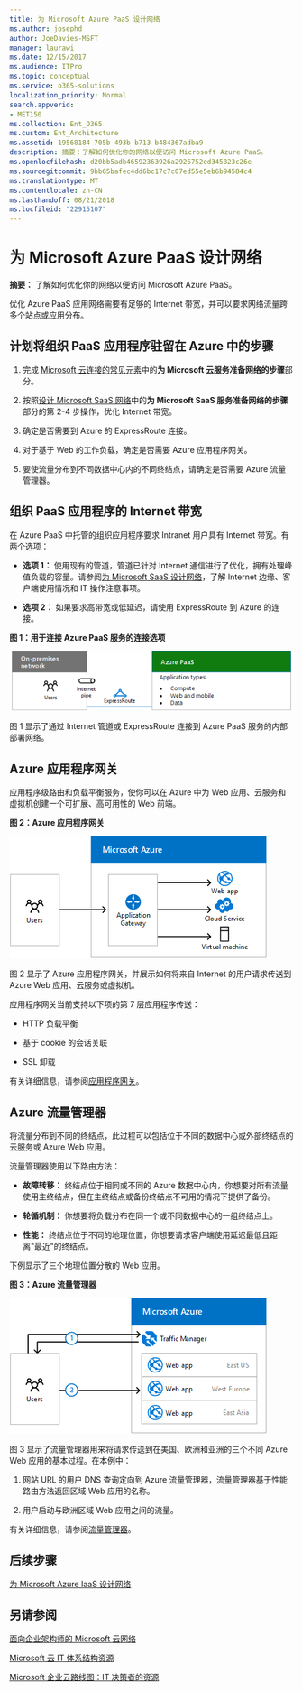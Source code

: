 ```yaml
---
title: 为 Microsoft Azure PaaS 设计网络
ms.author: josephd
author: JoeDavies-MSFT
manager: laurawi
ms.date: 12/15/2017
ms.audience: ITPro
ms.topic: conceptual
ms.service: o365-solutions
localization_priority: Normal
search.appverid:
- MET150
ms.collection: Ent_O365
ms.custom: Ent_Architecture
ms.assetid: 19568184-705b-493b-b713-b484367adba9
description: 摘要：了解如何优化你的网络以便访问 Microsoft Azure PaaS。
ms.openlocfilehash: d20bb5adb46592363926a2926752ed345823c26e
ms.sourcegitcommit: 9bb65bafec4dd6bc17c7c07ed55e5eb6b94584c4
ms.translationtype: MT
ms.contentlocale: zh-CN
ms.lasthandoff: 08/21/2018
ms.locfileid: "22915107"
---
```

# <a name="designing-networking-for-microsoft-azure-paas"></a>为 Microsoft Azure PaaS 设计网络

 **摘要：** 了解如何优化你的网络以便访问 Microsoft Azure PaaS。
  
优化 Azure PaaS 应用网络需要有足够的 Internet 带宽，并可以要求网络流量跨多个站点或应用分布。
  
## <a name="planning-steps-for-hosting-organization-paas-applications-in-azure"></a>计划将组织 PaaS 应用程序驻留在 Azure 中的步骤

1. 完成 [Microsoft 云连接的常见元素](common-elements-of-microsoft-cloud-connectivity.md)中的**为 Microsoft 云服务准备网络的步骤**部分。
    
2. 按照[设计 Microsoft SaaS 网络](designing-networking-for-microsoft-saas.md)中的**为 Microsoft SaaS 服务准备网络的步骤**部分的第 2-4 步操作，优化 Internet 带宽。
    
3. 确定是否需要到 Azure 的 ExpressRoute 连接。
    
4. 对于基于 Web 的工作负载，确定是否需要 Azure 应用程序网关。
    
5. 要使流量分布到不同数据中心内的不同终结点，请确定是否需要 Azure 流量管理器。
    
## <a name="internet-bandwidth-for-organization-paas-applications"></a>组织 PaaS 应用程序的 Internet 带宽

在 Azure PaaS 中托管的组织应用程序要求 Intranet 用户具有 Internet 带宽。有两个选项：
  
- **选项 1：** 使用现有的管道，管道已针对 Internet 通信进行了优化，拥有处理峰值负载的容量。请参阅[为 Microsoft SaaS 设计网络](designing-networking-for-microsoft-saas.md)，了解 Internet 边缘、客户端使用情况和 IT 操作注意事项。
    
- **选项 2：** 如果要求高带宽或低延迟，请使用 ExpressRoute 到 Azure 的连接。
    
**图 1：用于连接 Azure PaaS 服务的连接选项**

![图 1：Azure PaaS 服务的连接选项](media/Network-Poster/PaaS1.png)
  
图 1 显示了通过 Internet 管道或 ExpressRoute 连接到 Azure PaaS 服务的内部部署网络。
  
## <a name="azure-application-gateway"></a>Azure 应用程序网关

应用程序级路由和负载平衡服务，使你可以在 Azure 中为 Web 应用、云服务和虚拟机创建一个可扩展、高可用性的 Web 前端。 
  
**图 2：Azure 应用程序网关**

![图 2：Azure 应用程序网关服务](media/Network-Poster/PaaS2.png)
  
图 2 显示了 Azure 应用程序网关，并展示如何将来自 Internet 的用户请求传送到 Azure Web 应用、云服务或虚拟机。
  
应用程序网关当前支持以下项的第 7 层应用程序传送：
  
- HTTP 负载平衡
    
- 基于 cookie 的会话关联
    
- SSL 卸载
    
有关详细信息，请参阅[应用程序网关](https://docs.microsoft.com/azure/application-gateway/application-gateway-introduction)。
  
## <a name="azure-traffic-manager"></a>Azure 流量管理器

将流量分布到不同的终结点，此过程可以包括位于不同的数据中心或外部终结点的云服务或 Azure Web 应用。
  
流量管理器使用以下路由方法：
  
- **故障转移：** 终结点位于相同或不同的 Azure 数据中心内，你想要对所有流量使用主终结点，但在主终结点或备份终结点不可用的情况下提供了备份。
    
- **轮循机制：** 你想要将负载分布在同一个或不同数据中心的一组终结点上。
    
- **性能：** 终结点位于不同的地理位置，你想要请求客户端使用延迟最低且距离"最近"的终结点。
    
下例显示了三个地理位置分散的 Web 应用。
  
**图 3：Azure 流量管理器**

![图 3：Azure 流量管理器](media/Network-Poster/PaaS3.png)
  
图 3 显示了流量管理器用来将请求传送到在美国、欧洲和亚洲的三个不同 Azure Web 应用的基本过程。在本例中：
  
1. 网站 URL 的用户 DNS 查询定向到 Azure 流量管理器，流量管理器基于性能路由方法返回区域 Web 应用的名称。
    
2. 用户启动与欧洲区域 Web 应用之间的流量。
    
有关详细信息，请参阅[流量管理器](https://docs.microsoft.com/azure/traffic-manager/traffic-manager-overview)。

## <a name="next-step"></a>后续步骤

[为 Microsoft Azure IaaS 设计网络](designing-networking-for-microsoft-azure-iaas.md)
 
## <a name="see-also"></a>另请参阅

[面向企业架构师的 Microsoft 云网络](microsoft-cloud-networking-for-enterprise-architects.md)
  
[Microsoft 云 IT 体系结构资源](microsoft-cloud-it-architecture-resources.md)

[Microsoft 企业云路线图：IT 决策者的资源](https://sway.com/FJ2xsyWtkJc2taRD)




